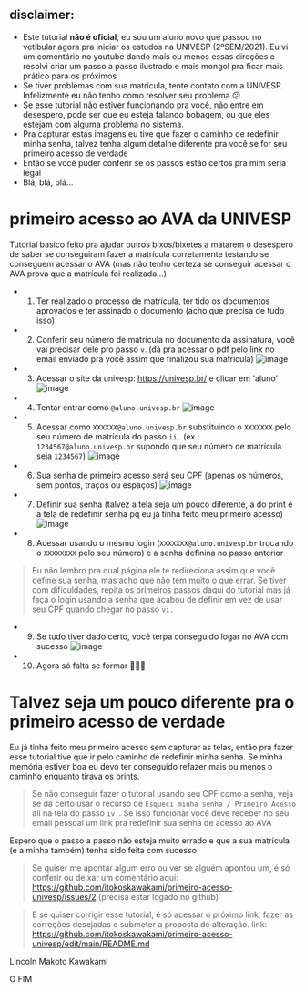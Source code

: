 ## disclaimer:
- Este tutorial **não é oficial**, eu sou um aluno novo que passou no vetibular agora pra iniciar os estudos na UNIVESP (2ºSEM/2021). Eu vi um comentário no youtube dando mais ou menos essas direções e resolvi criar um passo a passo ilustrado e mais mongol pra ficar mais prático para os próximos
- Se tiver problemas com sua matrícula, tente contato com a UNIVESP. Infelizmente eu não tenho como resolver seu problema 😕
- Se esse tutorial não estiver funcionando pra você, não entre em desespero, pode ser que eu esteja falando bobagem, ou que eles estejam com alguma problema no sistema.
- Pra capturar estas imagens eu tive que fazer o caminho de redefinir minha senha, talvez tenha algum detalhe diferente pra você se for seu primeiro acesso de verdade
- Então se você puder conferir se os passos estão certos pra mim seria legal
- Blá, blá, blá...

# primeiro acesso ao AVA da UNIVESP
Tutorial basico feito pra ajudar outros bixos/bixetes a matarem o desespero de saber se conseguiram fazer a matrícula corretamente testando se conseguem acessar o AVA (mas não tenho certeza se conseguir acessar o AVA prova que a matrícula foi realizada...)

- 1) Ter realizado o processo de matrícula, ter tido os documentos aprovados e ter assinado o documento (acho que precisa de tudo isso)

- 2) Conferir seu número de matrícula no documento da assinatura, você vai precisar dele pro passo `v.`(dá pra acessar o pdf pelo link no email enviado pra você assim que finalizou sua matrícula)
![image](https://user-images.githubusercontent.com/83545404/127586131-55337890-919e-48c1-a178-46d7bfd39508.png)

- 3) Acessar o site da univesp: https://univesp.br/ e clicar em 'aluno' 
![image](https://user-images.githubusercontent.com/83545404/127585497-d6de1e1f-2c01-441a-b9e7-6ad0952040e3.png)

- 4) Tentar entrar como `@aluno.univesp.br`
![image](https://user-images.githubusercontent.com/83545404/127586300-d3868f3d-7c08-4eea-ac9b-eaf7582ff3c6.png)

- 5) Acessar como `XXXXXX@aluno.univesp.br` substituindo o `XXXXXXX` pelo seu número de matrícula do passo `ii.` (ex.: `1234567@aluno.univesp.br` supondo que seu número de matrícula seja `1234567`)
![image](https://user-images.githubusercontent.com/83545404/127588070-e35514ee-9a1e-4619-872b-7caa3d27b504.png)

- 6) Sua senha de primeiro acesso será seu CPF (apenas os números, sem pontos, traços ou espaços)
![image](https://user-images.githubusercontent.com/83545404/127588198-59bb3173-f2a7-4f5b-b978-5c15953a51f7.png)

- 7) Definir sua senha (talvez a tela seja um pouco diferente, a do print é a tela de redefinir senha pq eu já tinha feito meu primeiro acesso)
![image](https://user-images.githubusercontent.com/83545404/127587452-85b52768-2a13-40f8-9470-0cc165f25335.png)

- 8) Acessar usando o mesmo login (`XXXXXXX@aluno.univesp.br` trocando o `XXXXXXXX` pelo seu número) e a senha definina no passo anterior

>Eu não lembro pra qual página ele te redireciona assim que você define sua senha, mas acho que não tem muito o que errar. Se tiver com dificuldades, repita os primeiros passos daqui do tutorial mas já faça o login usando a senha que acabou de definir em vez de usar seu CPF quando chegar no passo `vi.`

- 9) Se tudo tiver dado certo, você terpa conseguido logar no AVA com sucesso
![image](https://user-images.githubusercontent.com/83545404/127588404-d31f6ac6-50ec-4194-9fbe-4ada547ac123.png)

- 10) Agora só falta se formar 🎉🎉🎉

# Talvez seja um pouco diferente pra o primeiro acesso de verdade
Eu já tinha feito meu primeiro acesso sem capturar as telas, então pra fazer esse tutorial tive que ir pelo caminho de redefinir minha senha. Se minha memória estiver boa eu devo ter conseguido refazer mais ou menos o caminho enquanto tirava os prints.

>Se não conseguir fazer o tutorial usando seu CPF como a senha, veja se dá certo usar o recurso de `Esqueci minha senha / Primeiro Acesso` ali na tela do passo `iv.`. Se isso funcionar você deve receber no seu email pessoal um link pra redefinir sua senha de acesso ao AVA

Espero que o passo a passo não esteja muito errado e que a sua matrícula (e a minha também) tenha sido feita com sucesso

>Se quiser me apontar algum erro ou ver se alguém apontou um, é só conferir ou deixar um comentário aqui: https://github.com/itokoskawakami/primeiro-acesso-univesp/issues/2 (precisa estar logado no github)

>E se quiser corrigir esse tutorial, é só acessar o próximo link, fazer as correções desejadas e submeter a proposta de alteração. link: https://github.com/itokoskawakami/primeiro-acesso-univesp/edit/main/README.md

Lincoln Makoto Kawakami

O FIM

